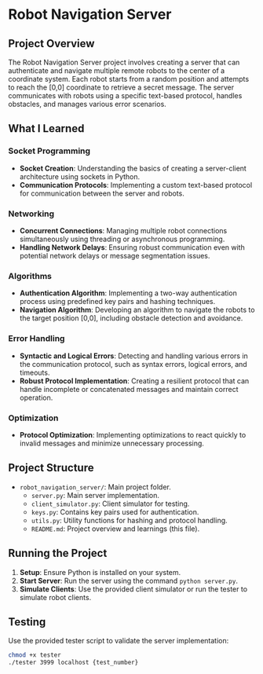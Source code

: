 # Robot Navigation Server

## Project Overview
The Robot Navigation Server project involves creating a server that can authenticate and navigate multiple remote robots to the center of a coordinate system. Each robot starts from a random position and attempts to reach the [0,0] coordinate to retrieve a secret message. The server communicates with robots using a specific text-based protocol, handles obstacles, and manages various error scenarios.

## What I Learned

### Socket Programming
- **Socket Creation**: Understanding the basics of creating a server-client architecture using sockets in Python.
- **Communication Protocols**: Implementing a custom text-based protocol for communication between the server and robots.

### Networking
- **Concurrent Connections**: Managing multiple robot connections simultaneously using threading or asynchronous programming.
- **Handling Network Delays**: Ensuring robust communication even with potential network delays or message segmentation issues.

### Algorithms
- **Authentication Algorithm**: Implementing a two-way authentication process using predefined key pairs and hashing techniques.
- **Navigation Algorithm**: Developing an algorithm to navigate the robots to the target position [0,0], including obstacle detection and avoidance.

### Error Handling
- **Syntactic and Logical Errors**: Detecting and handling various errors in the communication protocol, such as syntax errors, logical errors, and timeouts.
- **Robust Protocol Implementation**: Creating a resilient protocol that can handle incomplete or concatenated messages and maintain correct operation.

### Optimization
- **Protocol Optimization**: Implementing optimizations to react quickly to invalid messages and minimize unnecessary processing.

## Project Structure

- `robot_navigation_server/`: Main project folder.
  - `server.py`: Main server implementation.
  - `client_simulator.py`: Client simulator for testing.
  - `keys.py`: Contains key pairs used for authentication.
  - `utils.py`: Utility functions for hashing and protocol handling.
  - `README.md`: Project overview and learnings (this file).

## Running the Project

1. **Setup**: Ensure Python is installed on your system.
2. **Start Server**: Run the server using the command `python server.py`.
3. **Simulate Clients**: Use the provided client simulator or run the tester to simulate robot clients.

## Testing

Use the provided tester script to validate the server implementation:
```bash
chmod +x tester
./tester 3999 localhost {test_number}
